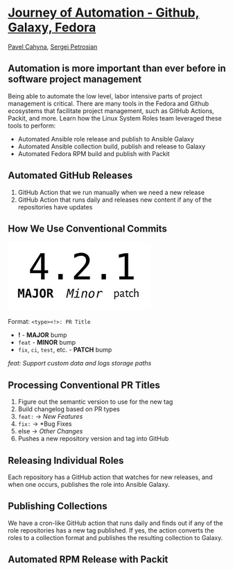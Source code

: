 <!--
theme: gaia
class:
 - invert
headingDivider: 2 
paginate: true
-->

<!--
_class:
 - lead
 - invert
-->

# [Journey of Automation - Github, Galaxy, Fedora](https://spetrosi.github.io/release_automation_devconf2023)

[Pavel Cahyna](mailto:pcahyna@redhat.com), [Sergei Petrosian](mailto:spetrosi@redhat.com)

## Automation is more important than ever before in software project management

Being able to automate the low level, labor intensive parts of project management is critical. There are many tools in the Fedora and Github ecosystems that facilitate project management, such as GitHub Actions, Packit, and more. Learn how the Linux System Roles team leveraged these tools to perform:
* Automated Ansible role release and publish to Ansible Galaxy
* Automated Ansible collection build, publish and release to Galaxy
* Automated Fedora RPM build and publish with Packit
<!--
Comments for the slide for the presenters
For slies syntax examples use https://github.com/ralexander-phi/marp-to-pages/blob/main/README.md and https://github.com/spetrosi/jak_psat_moderni_ucebnice/blob/dev/README.md
-->

## Automated GitHub Releases

1. GitHub Action that we run manually when we need a new release
2. GitHub Action that runs daily and releases new content if any of the repositories have updates

## How We Use Conventional Commits

![](img/semver.jpg)

Format: `<type><!>: PR Title`

* **!** - **MAJOR** bump
* `feat` - **MINOR** bump
* `fix`, `ci`, `test`, etc. - **PATCH** bump

*feat: Support custom data and logs storage paths*

## Processing Conventional PR Titles

<!-- We have a GitHub action that we run when we want to create a new release. This action does the following: -->
1. Figure out the semantic version to use for the new tag
2. Build changelog based on PR types
  1. `feat:` -> *New Features*
  2. `fix:` -> *Bug Fixes
  3. else -> *Other Changes*
3. Pushes a new repository version and tag into GitHub

## Releasing Individual Roles

Each repository has a GitHub action that watches for new releases, and when one occurs, publishes the role into Ansible Galaxy.

## Publishing Collections

We have a cron-like GitHub action that runs daily and finds out if any of the role repositories has a new tag published.
If yes, the action converts the roles to a collection format and publishes the resulting collection to Galaxy.

## Automated RPM Release with Packit
